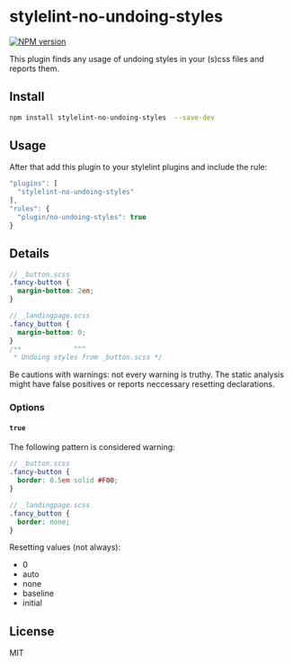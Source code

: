# stylelint-no-undoing-styles
[![NPM version](https://img.shields.io/npm/v/stylelint-no-undoing-styles.svg)](https://www.npmjs.com/package/stylelint-no-undoing-styles)

This plugin finds any usage of undoing styles in your (s)css files and reports them.

## Install

```bash
npm install stylelint-no-undoing-styles  --save-dev
```

## Usage

After that add this plugin to your stylelint plugins and include the rule:

```javascript
"plugins": [
  "stylelint-no-undoing-styles"
],
"rules": {
  "plugin/no-undoing-styles": true
}
```

## Details

```scss
// _button.scss
.fancy-button {
  margin-bottom: 2em;
}

// _landingpage.scss
.fancy_button {
  margin-bottom: 0;
}
/**             ^^^
 * Undoing styles from _button.scss */
```

Be cautions with warnings: not every warning is truthy. The static analysis might have false positives or reports neccessary resetting declarations.

### Options

#### `true`

The following pattern is considered warning:

```scss
// _button.scss
.fancy-button {
  border: 0.5em solid #F00;
}

// _landingpage.scss
.fancy_button {
  border: none;
}
```

Resetting values (not always):
* 0
* auto
* none
* baseline
* initial


## License

MIT